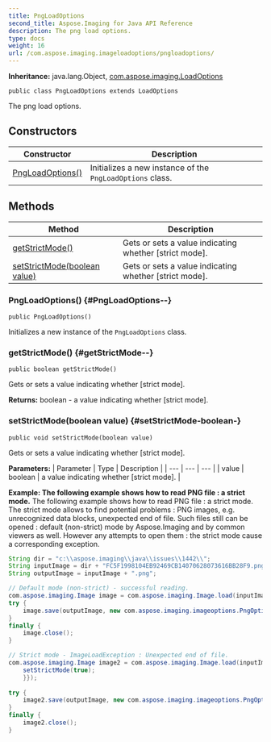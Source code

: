 ```yaml
---
title: PngLoadOptions
second_title: Aspose.Imaging for Java API Reference
description: The png load options.
type: docs
weight: 16
url: /com.aspose.imaging.imageloadoptions/pngloadoptions/
---
```

**Inheritance:**
java.lang.Object, [com.aspose.imaging.LoadOptions](../../com.aspose.imaging/loadoptions)
```
public class PngLoadOptions extends LoadOptions
```

The png load options.
## Constructors

| Constructor | Description |
| --- | --- |
| [PngLoadOptions()](#PngLoadOptions--) | Initializes a new instance of the `PngLoadOptions` class. |
## Methods

| Method | Description |
| --- | --- |
| [getStrictMode()](#getStrictMode--) | Gets or sets a value indicating whether [strict mode]. |
| [setStrictMode(boolean value)](#setStrictMode-boolean-) | Gets or sets a value indicating whether [strict mode]. |
### PngLoadOptions() {#PngLoadOptions--}
```
public PngLoadOptions()
```


Initializes a new instance of the `PngLoadOptions` class.

### getStrictMode() {#getStrictMode--}
```
public boolean getStrictMode()
```


Gets or sets a value indicating whether [strict mode].

**Returns:**
boolean - a value indicating whether [strict mode].
### setStrictMode(boolean value) {#setStrictMode-boolean-}
```
public void setStrictMode(boolean value)
```


Gets or sets a value indicating whether [strict mode].

**Parameters:**
| Parameter | Type | Description |
| --- | --- | --- |
| value | boolean | a value indicating whether [strict mode]. |


**Example: The following example shows how to read PNG file : a strict mode.**
The following example shows how to read PNG file : a strict mode. The strict mode allows to find potential problems : PNG images, e.g. unrecognized data blocks, unexpected end of file. Such files still can be opened : default (non-strict) mode by Aspose.Imaging and by common viewers as well. However any attempts to open them : the strict mode cause a corresponding exception.
``` java
String dir = "c:\\aspose.imaging\\java\\issues\\1442\\";
String inputImage = dir + "FC5F1998104EB92469CB14070628073616BB28F9.png";
String outputImage = inputImage + ".png";

// Default mode (non-strict) - successful reading.
com.aspose.imaging.Image image = com.aspose.imaging.Image.load(inputImage);
try {
    image.save(outputImage, new com.aspose.imaging.imageoptions.PngOptions());
}
finally {
    image.close();
}

// Strict mode - ImageLoadException : Unexpected end of file.
com.aspose.imaging.Image image2 = com.aspose.imaging.Image.load(inputImage, new com.aspose.imaging.imageloadoptions.PngLoadOptions() {{
    setStrictMode(true);
    }});
                
try {
    image2.save(outputImage, new com.aspose.imaging.imageoptions.PngOptions());
}
finally {
    image2.close();
}
```

